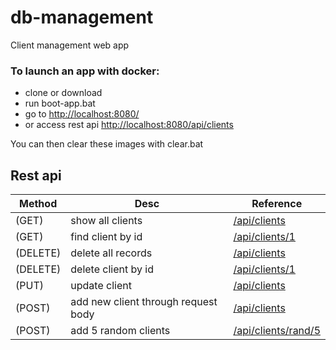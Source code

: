 # db-management

Client management web app

### To launch an app with docker:
* clone or download
* run boot-app.bat
* go to [http://localhost:8080/](http://localhost:8080/)
* or access rest api [http://localhost:8080/api/clients](http://localhost:8080/api/clients)

You can then clear these images with clear.bat

## Rest api
Method | Desc | Reference
------------ | ------------ | -------------
(GET) | show all clients | [/api/clients](http://localhost:8080/api/clients)
(GET) | find client by id | [/api/clients/1](http://localhost:8080/api/clients/1)
(DELETE) | delete all records | [/api/clients](http://localhost:8080/api/clients)
(DELETE) | delete client by id | [/api/clients/1](http://localhost:8080/api/clients/1)
(PUT) | update client | [/api/clients](http://localhost:8080/api/clients)
(POST) | add new client through request body | [/api/clients](http://localhost:8080/api/clients)
(POST) | add 5 random clients | [/api/clients/rand/5](http://localhost:8080/api/clients/rand/5)
